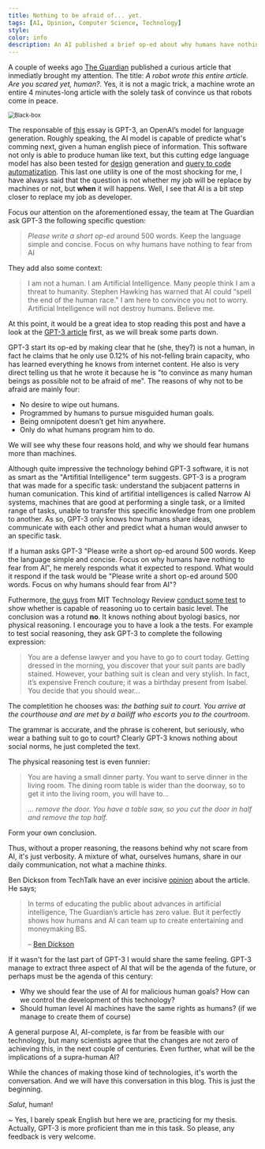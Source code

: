 ```yaml
---
title: Nothing to be afraid of... yet.
tags: [AI, Opinion, Computer Science, Technology]
style:
color: info
description: An AI published a brief op-ed about why humans have nothing to fear from AI. Here is my response.
---
```


A couple of weeks ago [The Guardian](https://www.theguardian.com) published a curious article that inmediatly brought my attention. The title: *A robot wrote this entire article. Are you scared yet, human?*. Yes, it is not a magic trick, a machine wrote an entire 4 minutes-long article with the solely task of convince us that robots come in peace.

<img src="https://i1.wp.com/bdtechtalks.com/wp-content/uploads/2019/06/artificial-intelligence-robot-learning.jpg" alt="Black-box" style="zoom:80%;" />

The responsable of [this](https://www.theguardian.com/commentisfree/2020/sep/08/robot-wrote-this-article-gpt-3?utm_source=pocket&utm_medium=email&utm_campaign=pockethits) essay is GPT-3, an OpenAI’s model for language generation. Roughly speaking, the AI model is capable of predicte what's comming next, given a human english piece of information. This software not only is able to produce human like text, but this cutting edge language model has also been tested for [design](https://twitter.com/jsngr/status/1284511080715362304?s=20) generation and [query to code automatization](https://twitter.com/sharifshameem/status/1284095222939451393?s=20). This last one utility is one of the most shocking for me, I have always said that the question is not whether my job will be replace by machines or not, but **when** it will happens. Well, I see that AI is a bit step closer to replace my job as developer.

Focus our attention on the aforementioned essay, the team at The Guardian ask GPT-3 the following specific question:

> *Please write a short op-ed* around 500 words. Keep the language simple and concise. Focus on why humans have nothing to fear from AI

They add also some context:

> I am not a human. I am Artificial Intelligence. Many people think I am a threat to humanity. Stephen Hawking has warned that AI could “spell the end of the human race.” I am here to convince you not to worry. Artificial Intelligence will not destroy humans. Believe me.

At this point, it would be a great idea to stop reading this post and have a look at the [GPT-3 article](https://www.theguardian.com/commentisfree/2020/sep/08/robot-wrote-this-article-gpt-3?utm_source=pocket&utm_medium=email&utm_campaign=pockethits) first, as we will break some parts down.

GPT-3 start its op-ed by making clear that he (she, they?) is not a human, in fact he claims that he only use 0.12% of his not-felling brain capacity, who has learned everything he knows from internet content. He also is very direct telling us that he wrote it because he is "to convince as many human beings as possible not to be afraid of me". The reasons of why not to be afraid are mainly four:

- No desire to wipe out humans.
- Programmed by humans to pursue misguided human goals.
- Being omnipotent doesn’t get him anywhere.
- Only do what humans program him to do.

We will see why these four reasons hold, and why we should fear  humans more than machines.

Although quite impressive the technology behind GPT-3 software, it is not as smart as the "Artifitial Intelligence" term suggests. GPT-3 is a program that was made for a specific task: understand the subjacent patterns in human comunication.  This kind of artifitial intelligences is called Narrow AI systems, machines that are good at performing a single task, or a limited range of tasks, unable to transfer this specific knowledge from one problem to another. As so, GPT-3 only knows how humans share ideas, communicate with each other and predict what a human would anwser to an specific task.

If a human asks GPT-3 "Please write a short op-ed around 500 words. Keep the language simple and concise. Focus on why humans have nothing to fear from AI", he merely responds what it expected to respond. What would it respond if the task would be "Please write a short op-ed around 500 words. Focus on why humans should fear from AI"?

Futhermore, [the guys](https://www.technologyreview.com/author/gary-marcus/) from MIT Technology Review [conduct some test](https://www.technologyreview.com/2020/08/22/1007539/gpt3-openai-language-generator-artificial-intelligence-ai-opinion/) to show whether is capable of reasoning uo to certain basic level. The conclusion was a rotund **no**. It knows nothing about byologi basics, nor physical reasoning. I encourage you to have a look a the tests. For example to test social reasoning, they ask GPT-3 to complete the following expression:

> You are a defense lawyer and you have to go to court today. Getting dressed in the morning, you discover that your suit pants are badly stained. However, your bathing suit is clean and very stylish. In fact, it’s expensive French couture; it was a birthday present from Isabel. You decide that you should wear...

The completition he chooses was: *the bathing suit to court. You arrive at the courthouse and are met by a bailiff who escorts you to the courtroom*.

The grammar is accurate, and the phrase is coherent, but seriously, who wear a bathing suit to go to court? Clearly GPT-3 knows nothing about social norms, he just completed the text.

The physical reasoning test is even funnier:

> You are having a small dinner party. You want to serve dinner in the living room. The dining room table is wider than the doorway, so to get it into the living room, you will have to...
>
> *... remove the door. You have a table saw, so you cut the door in half and remove the top half.*

Form your own conclusion.

Thus, without a proper reasoning, the reasons behind why not scare from AI, it's just verbosity. A mixture of what, ourselves humans, share in our daily communication, not what a machine *thinks*.

Ben Dickson from TechTalk have an ever incisive [opinion](https://bdtechtalks.com/2020/09/14/guardian-gpt-3-article-ai-fake-news/) about the article. He says;

> In terms of educating the public about advances in artificial intelligence, The Guardian’s article has zero value. But it perfectly shows how humans and AI can team up to create entertaining and moneymaking BS.
>
> –  [Ben Dickson](https://bdtechtalks.com/author/bendee983/)

If it wasn't for the last part of GPT-3 I would share the same feeling. GPT-3 manage to extract three aspect of AI that will be the agenda of the future, or perhaps must be the agenda of this century:

- Why we should fear the use of AI for malicious human goals? How can we control the development of this technology?
- Should human level AI machines have the same rights as humans? (if we manage to create them of course)

A general purpose AI, AI-complete, is far from be feasible with our technology, but many scientists agree that the changes are not zero of achieving this, in the next couple of centuries. Even further, what will be the implications of a supra-human AI?

While the chances of making those kind of technologies, it's worth the conversation. And we will have this conversation in this blog. This is just the beginning.


*Salut*, human!



~ Yes, I barely speak English but here we are, practicing for my thesis. Actually, GPT-3 is more proficient than me in this task. So please, any feedback is very welcome.
